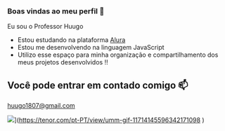 ### Boas vindas ao meu perfil 💙

Eu sou o Professor Huugo 

- Estou estudando na plataforma [Alura]( https://cursos.alura.com.br )
- Estou me desenvolvendo na linguagem JavaScript
- Utilizo esse espaço para minha organização e compartilhamento dos meus projetos desenvolvidos !!




## Você pode entrar em contado comigo 📫

huugo1807@gmail.com



![]( [https://tenor.com/pt-PT/view/umm-gif-11714145596342171098)](https://tenor.com/pt-PT/view/umm-gif-11714145596342171098 )
